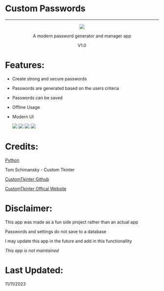# Custom Passwords

---

<div align="center">
  <img src="https://i.imgur.com/rFedwl3.png" />
  <p align="center"> A modern password generator and manager app </p>
  <p align="center"> V1.0 </p>
</div>

# Features:

- Create strong and secure passwords
- Passwords are generated based on the users criteria
- Passwords can be saved
- Offline Usage
- Modern UI

  <img src="https://i.imgur.com/8edi27T.png" />
  <img src="https://i.imgur.com/eVMyFaY.png" />
  <img src="https://i.imgur.com/WYEYQ25.png" />
  <img src="https://i.imgur.com/nxxkQ9A.png" />


# Credits:

[Python](https://www.python.org/)

Tom Schimansky - Custom Tkinter

[CustomTkinter Github](https://github.com/TomSchimansky/CustomTkinter "CustomTkinter")

[CustomTkinter Offical Website](https://customtkinter.tomschimansky.com/)

# Disclaimer:

This app was made as a fun side project rather than an actual app

Passwords and settings do not save to a database

I may update this app in the future and add in this functionallity

*This app is not maintained*

# Last Updated:

11/11/2023
